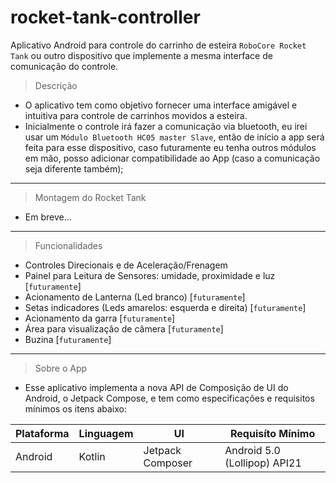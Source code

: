 # rocket-tank-controller
Aplicativo Android para controle do carrinho de esteira `RoboCore Rocket Tank` ou outro dispositivo que implemente a mesma interface de comunicação do controle.

> Descrição

- O aplicativo tem como objetivo fornecer uma interface amigável e intuitiva para controle de carrinhos movidos a esteira.
- Inicialmente o controle irá fazer a comunicação via bluetooth, eu irei usar um `Módulo Bluetooth HC05 master Slave`, então de início a app será feita para esse dispositivo, caso futuramente eu tenha outros módulos em mão, posso adicionar compatibilidade ao App (caso a comunicação seja diferente também);

---

> Montagem do Rocket Tank

- Em breve...

---


> Funcionalidades

- Controles Direcionais e de Aceleração/Frenagem
- Painel para Leitura de Sensores: umidade, proximidade e luz [`futuramente`]
- Acionamento de Lanterna (Led branco) [`futuramente`]
- Setas indicadores (Leds amarelos: esquerda e direita) [`futuramente`]
- Acionamento da garra [`futuramente`]
- Área para visualização de câmera [`futuramente`]
- Buzina [`futuramente`]

---

> Sobre o App

- Esse aplicativo implementa a nova API de Composição de UI do Android, o Jetpack Compose, e tem como especificações e requisitos mínimos os itens abaixo:

| Plataforma | Linguagem | UI               | Requisíto Mínimo             |
| -----------|-----------|------------------|------------------------------|
| Android    | Kotlin    | Jetpack Composer | Android 5.0 (Lollipop) API21 |
